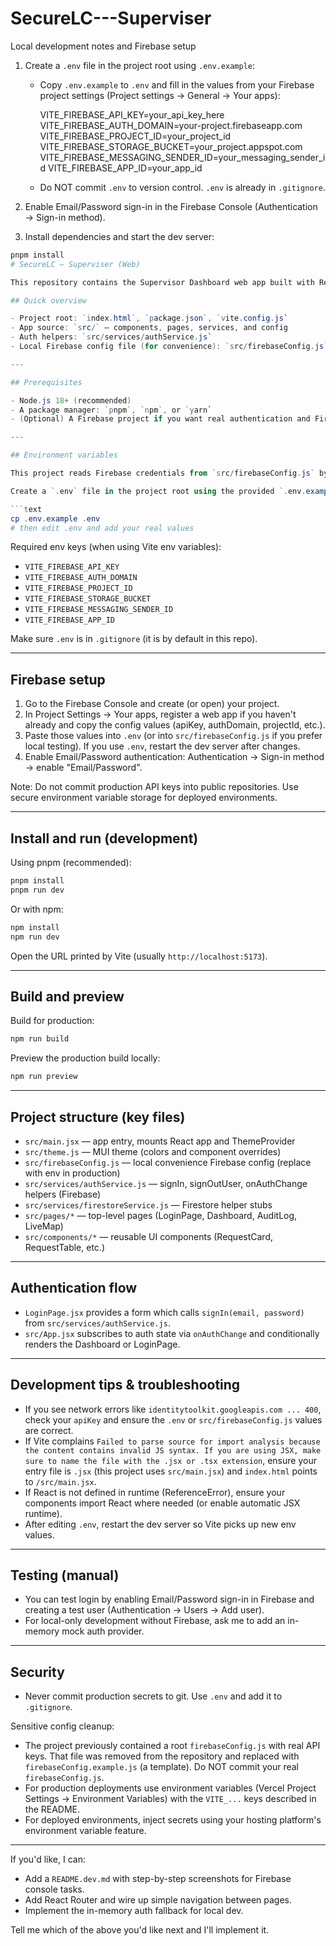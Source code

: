 # SecureLC---Superviser

Local development notes and Firebase setup

1. Create a `.env` file in the project root using `.env.example`:

   - Copy `.env.example` to `.env` and fill in the values from your Firebase project settings (Project settings → General → Your apps):

     VITE_FIREBASE_API_KEY=your_api_key_here
     VITE_FIREBASE_AUTH_DOMAIN=your-project.firebaseapp.com
     VITE_FIREBASE_PROJECT_ID=your_project_id
     VITE_FIREBASE_STORAGE_BUCKET=your_project.appspot.com
     VITE_FIREBASE_MESSAGING_SENDER_ID=your_messaging_sender_id
     VITE_FIREBASE_APP_ID=your_app_id

   - Do NOT commit `.env` to version control. `.env` is already in `.gitignore`.

2. Enable Email/Password sign-in in the Firebase Console (Authentication → Sign-in method).

3. Install dependencies and start the dev server:

```powershell
pnpm install
# SecureLC — Superviser (Web)

This repository contains the Supervisor Dashboard web app built with React + Vite and Material UI. The app is scaffolded to use Firebase Authentication and Firestore (stubs provided). This README covers setup, environment configuration, Firebase setup, development, build, and troubleshooting.

## Quick overview

- Project root: `index.html`, `package.json`, `vite.config.js`
- App source: `src/` — components, pages, services, and config
- Auth helpers: `src/services/authService.js`
- Local Firebase config file (for convenience): `src/firebaseConfig.js` (you can replace this with env-based config for production)

---

## Prerequisites

- Node.js 18+ (recommended)
- A package manager: `pnpm`, `npm`, or `yarn`
- (Optional) A Firebase project if you want real authentication and Firestore access

---

## Environment variables

This project reads Firebase credentials from `src/firebaseConfig.js` by default (for local convenience). For a production setup, prefer environment variables.

Create a `.env` file in the project root using the provided `.env.example`:

```text
cp .env.example .env
# then edit .env and add your real values
```

Required env keys (when using Vite env variables):

- `VITE_FIREBASE_API_KEY`
- `VITE_FIREBASE_AUTH_DOMAIN`
- `VITE_FIREBASE_PROJECT_ID`
- `VITE_FIREBASE_STORAGE_BUCKET`
- `VITE_FIREBASE_MESSAGING_SENDER_ID`
- `VITE_FIREBASE_APP_ID`

Make sure `.env` is in `.gitignore` (it is by default in this repo).

---

## Firebase setup

1. Go to the Firebase Console and create (or open) your project.
2. In Project Settings → Your apps, register a web app if you haven't already and copy the config values (apiKey, authDomain, projectId, etc.).
3. Paste those values into `.env` (or into `src/firebaseConfig.js` if you prefer local testing). If you use `.env`, restart the dev server after changes.
4. Enable Email/Password authentication: Authentication → Sign-in method → enable "Email/Password".

Note: Do not commit production API keys into public repositories. Use secure environment variable storage for deployed environments.

---

## Install and run (development)

Using pnpm (recommended):

```powershell
pnpm install
pnpm run dev
```

Or with npm:

```powershell
npm install
npm run dev
```

Open the URL printed by Vite (usually `http://localhost:5173`).

---

## Build and preview

Build for production:

```powershell
npm run build
```

Preview the production build locally:

```powershell
npm run preview
```

---

## Project structure (key files)

- `src/main.jsx` — app entry, mounts React app and ThemeProvider
- `src/theme.js` — MUI theme (colors and component overrides)
- `src/firebaseConfig.js` — local convenience Firebase config (replace with env in production)
- `src/services/authService.js` — signIn, signOutUser, onAuthChange helpers (Firebase)
- `src/services/firestoreService.js` — Firestore helper stubs
- `src/pages/*` — top-level pages (LoginPage, Dashboard, AuditLog, LiveMap)
- `src/components/*` — reusable UI components (RequestCard, RequestTable, etc.)

---

## Authentication flow

- `LoginPage.jsx` provides a form which calls `signIn(email, password)` from `src/services/authService.js`.
- `src/App.jsx` subscribes to auth state via `onAuthChange` and conditionally renders the Dashboard or LoginPage.

---

## Development tips & troubleshooting

- If you see network errors like `identitytoolkit.googleapis.com ... 400`, check your `apiKey` and ensure the `.env` or `src/firebaseConfig.js` values are correct.
- If Vite complains `Failed to parse source for import analysis because the content contains invalid JS syntax. If you are using JSX, make sure to name the file with the .jsx or .tsx extension`, ensure your entry file is `.jsx` (this project uses `src/main.jsx`) and `index.html` points to `/src/main.jsx`.
- If React is not defined in runtime (ReferenceError), ensure your components import React where needed (or enable automatic JSX runtime).
- After editing `.env`, restart the dev server so Vite picks up new env values.

---

## Testing (manual)

- You can test login by enabling Email/Password sign-in in Firebase and creating a test user (Authentication → Users → Add user).
- For local-only development without Firebase, ask me to add an in-memory mock auth provider.

---

## Security

- Never commit production secrets to git. Use `.env` and add it to `.gitignore`.

Sensitive config cleanup:
- The project previously contained a root `firebaseConfig.js` with real API keys. That file was removed from the repository and replaced with `firebaseConfig.example.js` (a template). Do NOT commit your real `firebaseConfig.js`.
- For production deployments use environment variables (Vercel Project Settings → Environment Variables) with the `VITE_...` keys described in the README.
- For deployed environments, inject secrets using your hosting platform's environment variable feature.

---

If you'd like, I can:

- Add a `README.dev.md` with step-by-step screenshots for Firebase console tasks.
- Add React Router and wire up simple navigation between pages.
- Implement the in-memory auth fallback for local dev.

Tell me which of the above you'd like next and I'll implement it.
